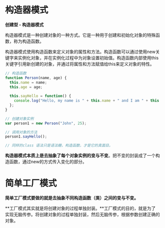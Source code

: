 # 构造器模式

**创建型 - 构造器模式**

构造器模式是一种创建对象的一种方式。它是一种用于创建和初始化对象的特殊函数，称为构造函数。

构造器模式使用构造函数来定义对象的属性和方法。构造函数可以通过使用new关键字来实例化对象，并在实例化过程中为对象设置初始值。构造函数内部使用this关键字引用新创建的对象，并通过将属性和方法赋值给this来定义对象的特性。

```js
// 构造函数
function Person(name, age) {
  this.name = name;
  this.age = age;
  
  this.sayHello = function() {
    console.log("Hello, my name is " + this.name + " and I am " + this.age + " years old.");
  };
}

// 创建对象实例
var person1 = new Person("John", 25);

// 调用对象的方法
person1.sayHello();

// 同样的class 语法只是语法糖，构造函数，才是它的真面目。
```

**构造器模式本质上是去抽象了每个对象实例的变与不变**。把不变的封装成了一个构造函数，通过new的方式传入变化的部分。

# 简单工厂模式

**简单工厂模式要做的就是去抽象不同构造函数（类）之间的变与不变。**

**工厂模式其实就是将创建对象的过程单独封装。**工厂模式的目的，就是为了实现无脑传参。将创建对象的过程单独封装，然后无脑传参，根据参数创建正确的对象。

